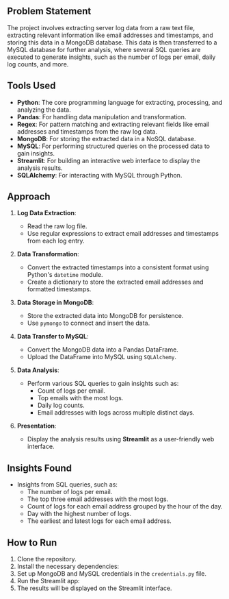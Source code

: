 
## Problem Statement
The project involves extracting server log data from a raw text file, extracting relevant information like email addresses and timestamps, and storing this data in a MongoDB database. This data is then transferred to a MySQL database for further analysis, where several SQL queries are executed to generate insights, such as the number of logs per email, daily log counts, and more.

## Tools Used
- **Python**: The core programming language for extracting, processing, and analyzing the data.
- **Pandas**: For handling data manipulation and transformation.
- **Regex**: For pattern matching and extracting relevant fields like email addresses and timestamps from the raw log data.
- **MongoDB**: For storing the extracted data in a NoSQL database.
- **MySQL**: For performing structured queries on the processed data to gain insights.
- **Streamlit**: For building an interactive web interface to display the analysis results.
- **SQLAlchemy**: For interacting with MySQL through Python.

## Approach

1. **Log Data Extraction**:
   - Read the raw log file.
   - Use regular expressions to extract email addresses and timestamps from each log entry.

2. **Data Transformation**:
   - Convert the extracted timestamps into a consistent format using Python's `datetime` module.
   - Create a dictionary to store the extracted email addresses and formatted timestamps.

3. **Data Storage in MongoDB**:
   - Store the extracted data into MongoDB for persistence.
   - Use `pymongo` to connect and insert the data.

4. **Data Transfer to MySQL**:
   - Convert the MongoDB data into a Pandas DataFrame.
   - Upload the DataFrame into MySQL using `SQLAlchemy`.

5. **Data Analysis**:
   - Perform various SQL queries to gain insights such as:
     - Count of logs per email.
     - Top emails with the most logs.
     - Daily log counts.
     - Email addresses with logs across multiple distinct days.

6. **Presentation**:
   - Display the analysis results using **Streamlit** as a user-friendly web interface.

## Insights Found
- Insights from SQL queries, such as:
  - The number of logs per email.
  - The top three email addresses with the most logs.
  - Count of logs for each email address grouped by the hour of the day.
  - Day with the highest number of logs.
  - The earliest and latest logs for each email address.

## How to Run
1. Clone the repository.
2. Install the necessary dependencies:
3. Set up MongoDB and MySQL credentials in the `credentials.py` file.
4. Run the Streamlit app:
5. The results will be displayed on the Streamlit interface.
